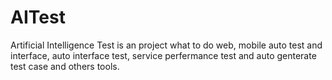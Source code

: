 # AITest

Artificial Intelligence Test is an project what to do web, mobile auto test and interface, auto interface test, service perfermance test and auto genterate test case and others tools.